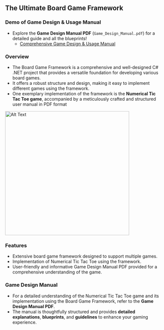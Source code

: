 ## The Ultimate Board Game Framework

### Demo of Game Design & Usage Manual

- Explore the **Game Design Manual PDF** (`Game_Design_Manual.pdf`) for a detailed guide and all the blueprints!
  - [Comprehensive Game Design & Usage Manual](https://github.com/andrewtclin/board-game-framework-with-num-tic-tac-toe/blob/master/Game_Design_Manual.pdf)

### Overview

- The Board Game Framework is a comprehensive and well-designed C# .NET project that provides a versatile foundation for developing various board games.
- It offers a robust structure and design, making it easy to implement different games using the framework.
- One exemplary implementation of the framework is the **Numerical Tic Tac Toe game**, accompanied by a meticulously crafted and structured user manual in PDF format

<img src="boardgame_demo.png" alt="Alt Text" width="400" height="auto">

### Features

- Extensive board game framework designed to support multiple games.
- Implementation of Numerical Tic Tac Toe using the framework.
- User-friendly and informative Game Design Manual PDF provided for a comprehensive understanding of the game.

### Game Design Manual

- For a detailed understanding of the Numerical Tic Tac Toe game and its implementation using the Board Game Framework, refer to the **Game Design Manual PDF**.
- The manual is thoughtfully structured and provides **detailed explanations**, **blueprints**, and **guidelines** to enhance your gaming experience.
